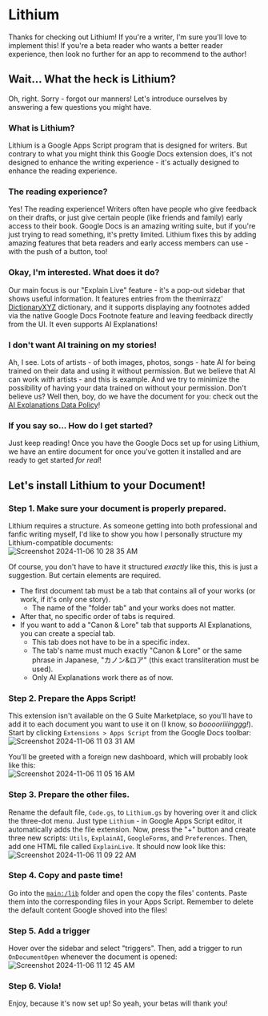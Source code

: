 # Lithium
Thanks for checking out Lithium! If you're a writer, I'm sure you'll love to implement this! If you're a beta reader who wants a better reader experience, then look no further for an app to recommend to the author!

## Wait... What the heck is Lithium?
Oh, right. Sorry - forgot our manners! Let's introduce ourselves by answering a few questions you might have.

### What is Lithium?
Lithium is a Google Apps Script program that is designed for writers. But contrary to what you might think this Google Docs extension does, it's not designed to enhance the writing experience - it's actually designed to enhance the reading experience.

### The reading experience?
Yes! The reading experience! Writers often have people who give feedback on their drafts, or just give certain people (like friends and family) early access to their book. Google Docs is an amazing writing suite, but if you're just trying to read something, it's pretty limited. Lithium fixes this by adding amazing features that beta readers and early access members can use - with the push of a button, too!

### Okay, I'm interested. What does it do?
Our main focus is our "Explain Live" feature - it's a pop-out sidebar that shows useful information. It features entries from the themirrazz' [DictionaryXYZ](https://github.com/themirrazz/DictionaryXYZ) dictionary, and it supports displaying any footnotes added via the native Google Docs Footnote feature and leaving feedback directly from the UI. It even supports AI Explanations!

### I don't want AI training on my stories!
Ah, I see. Lots of artists - of both images, photos, songs - hate AI for being trained on their data and using it without permission. But we believe that AI can work *with* artists - and this is example. And we try to minimize the possibility of having your data trained on without your permission. Don't believe us? Well then, boy, do we have the document for you: check out the [AI Explanations Data Policy](/AIDataPolicy.md)!

### If you say so... How do I get started?
Just keep reading! Once you have the Google Docs set up for using Lithium, we have an entire document for once you've gotten it installed and are ready to get started *for real*!

## Let's install Lithium to your Document!
### Step 1. Make sure your document is properly prepared.
Lithium requires a structure. As someone getting into both professional and fanfic writing myself, I'd like to show you how I personally structure my Lithium-compatible documents:<br/>
![Screenshot 2024-11-06 10 28 35 AM](https://github.com/user-attachments/assets/40d4a23c-7ec2-4779-8d31-0d41a8813880)

Of course, you don't have to have it structured _exactly_ like this, this is just a suggestion. But certain elements are required.
* The first document tab must be a tab that contains all of your works (or work, if it's only one story).
  * The name of the "folder tab" and your works does not matter.
* After that, no specific order of tabs is required.
* If you want to add a "Canon & Lore" tab that supports AI Explanations, you can create a special tab.
  * This tab does not have to be in a specific index.
  * The tab's name must much exactly "Canon & Lore" or the same phrase in Japanese, "カノン&ロア" (this exact transliteration must be used).
  * Only AI Explanations work there as of now.

### Step 2. Prepare the Apps Script!
This extension isn't available on the G Suite Marketplace, so you'll have to add it to each document you want to use it on (I know, so *booooriiiinggg!*). Start by clicking `Extensions > Apps Script` from the Google Docs toolbar:<br/>
![Screenshot 2024-11-06 11 03 31 AM](https://github.com/user-attachments/assets/5b8ad697-c716-421a-aa43-deb66c720f0f)

You'll be greeted with a foreign new dashboard, which will probably look like this:<br/>
![Screenshot 2024-11-06 11 05 16 AM](https://github.com/user-attachments/assets/43ce3671-1cea-485a-b386-ed5f0ff8aa1f)

### Step 3. Prepare the other files.
Rename the default file, `Code.gs`, to `Lithium.gs` by hovering over it and click the three-dot menu. Just type `Lithium` - in Google Apps Script editor, it automatically adds the file extension. Now, press the "+" button and create three new scripts: `Utils`, `ExplainAI`, `GoogleForms`, and `Preferences`. Then, add one HTML file called `ExplainLive`. It should now look like this:<br/>
![Screenshot 2024-11-06 11 09 22 AM](https://github.com/user-attachments/assets/48210119-9326-43d3-847e-b4b50cd64196)

### Step 4. Copy and paste time!
Go into the [`main:/lib`](/lib/) folder and open the copy the files' contents. Paste them into the corresponding files in your Apps Script. Remember to delete the default content Google shoved into the files!

### Step 5. Add a trigger
Hover over the sidebar and select "triggers". Then, add a trigger to run `OnDocumentOpen` whenever the document is opened:<br/>
![Screenshot 2024-11-06 11 12 45 AM](https://github.com/user-attachments/assets/38198447-0f80-4ac9-82a3-fb6d3ecf0df1)

### Step 6. Viola!
Enjoy, because it's now set up! So yeah, your betas will thank you!
